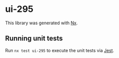 # ui-295

This library was generated with [Nx](https://nx.dev).

## Running unit tests

Run `nx test ui-295` to execute the unit tests via [Jest](https://jestjs.io).
